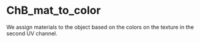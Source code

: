 # ChB_mat_to_color
We assign materials to the object based on the colors on the texture in the second UV channel.
